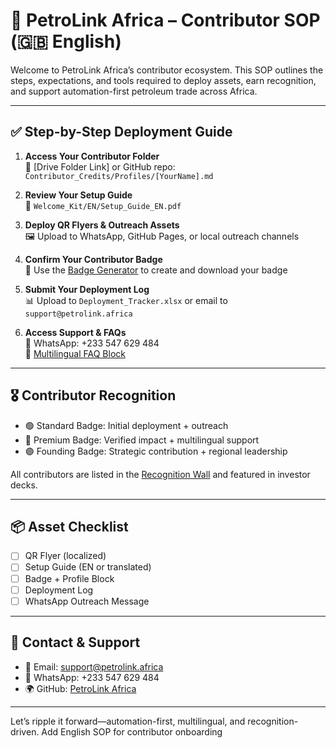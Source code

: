 # 🧠 PetroLink Africa – Contributor SOP (🇬🇧 English)

Welcome to PetroLink Africa’s contributor ecosystem. This SOP outlines the steps, expectations, and tools required to deploy assets, earn recognition, and support automation-first petroleum trade across Africa.

---

## ✅ Step-by-Step Deployment Guide

1. **Access Your Contributor Folder**  
   📁 [Drive Folder Link] or GitHub repo: `Contributor_Credits/Profiles/[YourName].md`

2. **Review Your Setup Guide**  
   📄 `Welcome_Kit/EN/Setup_Guide_EN.pdf`

3. **Deploy QR Flyers & Outreach Assets**  
   🖼️ Upload to WhatsApp, GitHub Pages, or local outreach channels

4. **Confirm Your Contributor Badge**  
   🏅 Use the [Badge Generator](https://petrolink-africa.github.io/contributor-recognition.html) to create and download your badge

5. **Submit Your Deployment Log**  
   📊 Upload to `Deployment_Tracker.xlsx` or email to `support@petrolink.africa`

6. **Access Support & FAQs**  
   📲 WhatsApp: +233 547 629 484  
   📄 [Multilingual FAQ Block](../Contributor_Credits/FAQ/EN/FAQ_EN.md)

---

## 🎖️ Contributor Recognition

- 🟢 Standard Badge: Initial deployment + outreach  
- 🔵 Premium Badge: Verified impact + multilingual support  
- 🟣 Founding Badge: Strategic contribution + regional leadership

All contributors are listed in the [Recognition Wall](../Contributor_Credits/Recognition_Wall.md) and featured in investor decks.

---

## 📦 Asset Checklist

- [ ] QR Flyer (localized)  
- [ ] Setup Guide (EN or translated)  
- [ ] Badge + Profile Block  
- [ ] Deployment Log  
- [ ] WhatsApp Outreach Message

---

## 🧭 Contact & Support

- 📧 Email: [support@petrolink.africa](mailto:support@petrolink.africa)  
- 📲 WhatsApp: +233 547 629 484  
- 🌍 GitHub: [PetroLink Africa](https://github.com/petrolink-africa)

---

Let’s ripple it forward—automation-first, multilingual, and recognition-driven.
Add English SOP for contributor onboarding
